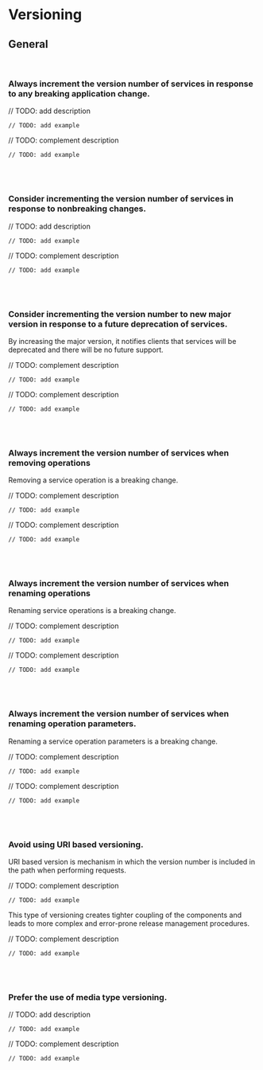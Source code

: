 # Versioning


## General
<br>


### Always increment the version number of services in response to any breaking application change.

// TODO: add description

```http
// TODO: add example
```

// TODO: complement description

```http
// TODO: add example
```

<br><br>


### Consider incrementing the version number of services in response to nonbreaking changes.

// TODO: add description

```http
// TODO: add example
```

// TODO: complement description

```http
// TODO: add example
```

<br><br>


### Consider incrementing the version number to new major version in response to a future deprecation of services.

By increasing the major version, it notifies clients that services will be deprecated and there will be no future support.

// TODO: complement description

```http
// TODO: add example
```

// TODO: complement description

```http
// TODO: add example
```

<br><br>


### Always increment the version number of services when removing operations

Removing a service operation is a breaking change.

// TODO: complement description

```http
// TODO: add example
```

// TODO: complement description

```http
// TODO: add example
```

<br><br>


### Always increment the version number of services when renaming operations

Renaming service operations is a breaking change.

// TODO: complement description

```http
// TODO: add example
```

// TODO: complement description

```http
// TODO: add example
```

<br><br>


### Always increment the version number of services when renaming operation parameters.

Renaming a service operation parameters is a breaking change.

// TODO: complement description

```http
// TODO: add example
```

// TODO: complement description

```http
// TODO: add example
```

<br><br>


### Avoid using URI based versioning.

URI based version is mechanism in which the version number is included in the path when performing requests.

// TODO: complement description

```http
// TODO: add example
```

This type of versioning creates tighter coupling of the components and leads to more complex and error-prone release management procedures.

// TODO: complement description

```http
// TODO: add example
```

<br><br>


### Prefer the use of media type versioning.

// TODO: add description

```http
// TODO: add example
```

// TODO: complement description

```http
// TODO: add example
```

<br><br>